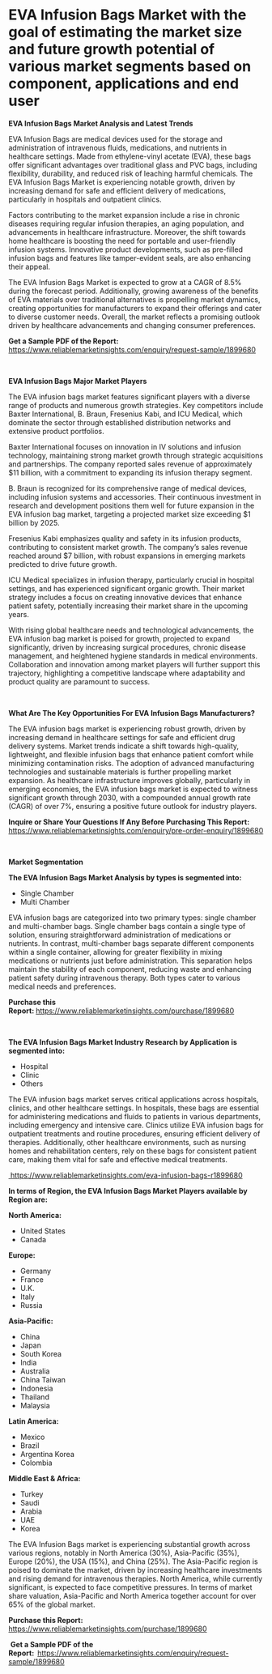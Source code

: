 <p><h1>EVA Infusion Bags Market with the goal of estimating the market size and future growth potential of various market segments based on component, applications and end user</h1></p><p><strong>EVA Infusion Bags Market Analysis and Latest Trends</strong></p>
<p><p>EVA Infusion Bags are medical devices used for the storage and administration of intravenous fluids, medications, and nutrients in healthcare settings. Made from ethylene-vinyl acetate (EVA), these bags offer significant advantages over traditional glass and PVC bags, including flexibility, durability, and reduced risk of leaching harmful chemicals. The EVA Infusion Bags Market is experiencing notable growth, driven by increasing demand for safe and efficient delivery of medications, particularly in hospitals and outpatient clinics. </p><p>Factors contributing to the market expansion include a rise in chronic diseases requiring regular infusion therapies, an aging population, and advancements in healthcare infrastructure. Moreover, the shift towards home healthcare is boosting the need for portable and user-friendly infusion systems. Innovative product developments, such as pre-filled infusion bags and features like tamper-evident seals, are also enhancing their appeal.</p><p>The EVA Infusion Bags Market is expected to grow at a CAGR of 8.5% during the forecast period. Additionally, growing awareness of the benefits of EVA materials over traditional alternatives is propelling market dynamics, creating opportunities for manufacturers to expand their offerings and cater to diverse customer needs. Overall, the market reflects a promising outlook driven by healthcare advancements and changing consumer preferences.</p></p>
<p><strong>Get a Sample PDF of the Report:&nbsp;</strong> <a href="https://www.reliablemarketinsights.com/enquiry/request-sample/1899680?utm_campaign=2199&utm_medium=2&utm_source=Github&utm_content=ia&utm_term=13042025&utm_id=eva-infusion-bags">https://www.reliablemarketinsights.com/enquiry/request-sample/1899680</a></p>
<p>&nbsp;</p>
<p><strong>EVA Infusion Bags Major Market Players</strong></p>
<p><p>The EVA infusion bags market features significant players with a diverse range of products and numerous growth strategies. Key competitors include Baxter International, B. Braun, Fresenius Kabi, and ICU Medical, which dominate the sector through established distribution networks and extensive product portfolios.</p><p>Baxter International focuses on innovation in IV solutions and infusion technology, maintaining strong market growth through strategic acquisitions and partnerships. The company reported sales revenue of approximately $11 billion, with a commitment to expanding its infusion therapy segment.</p><p>B. Braun is recognized for its comprehensive range of medical devices, including infusion systems and accessories. Their continuous investment in research and development positions them well for future expansion in the EVA infusion bag market, targeting a projected market size exceeding $1 billion by 2025.</p><p>Fresenius Kabi emphasizes quality and safety in its infusion products, contributing to consistent market growth. The company’s sales revenue reached around $7 billion, with robust expansions in emerging markets predicted to drive future growth.</p><p>ICU Medical specializes in infusion therapy, particularly crucial in hospital settings, and has experienced significant organic growth. Their market strategy includes a focus on creating innovative devices that enhance patient safety, potentially increasing their market share in the upcoming years.</p><p>With rising global healthcare needs and technological advancements, the EVA infusion bag market is poised for growth, projected to expand significantly, driven by increasing surgical procedures, chronic disease management, and heightened hygiene standards in medical environments. Collaboration and innovation among market players will further support this trajectory, highlighting a competitive landscape where adaptability and product quality are paramount to success.</p></p>
<p>&nbsp;</p>
<p><strong>What Are The Key Opportunities For EVA Infusion Bags Manufacturers?</strong></p>
<p><p>The EVA infusion bags market is experiencing robust growth, driven by increasing demand in healthcare settings for safe and efficient drug delivery systems. Market trends indicate a shift towards high-quality, lightweight, and flexible infusion bags that enhance patient comfort while minimizing contamination risks. The adoption of advanced manufacturing technologies and sustainable materials is further propelling market expansion. As healthcare infrastructure improves globally, particularly in emerging economies, the EVA infusion bags market is expected to witness significant growth through 2030, with a compounded annual growth rate (CAGR) of over 7%, ensuring a positive future outlook for industry players.</p></p>
<p><strong>Inquire or Share Your Questions If Any Before Purchasing This Report:</strong> <a href="https://www.reliablemarketinsights.com/enquiry/pre-order-enquiry/1899680?utm_campaign=2199&utm_medium=2&utm_source=Github&utm_content=ia&utm_term=13042025&utm_id=eva-infusion-bags">https://www.reliablemarketinsights.com/enquiry/pre-order-enquiry/1899680</a></p>
<p>&nbsp;</p>
<p><strong>Market Segmentation</strong></p>
<p><strong>The EVA Infusion Bags Market Analysis by types is segmented into:</strong></p>
<p><ul><li>Single Chamber</li><li>Multi Chamber</li></ul></p>
<p><p>EVA infusion bags are categorized into two primary types: single chamber and multi-chamber bags. Single chamber bags contain a single type of solution, ensuring straightforward administration of medications or nutrients. In contrast, multi-chamber bags separate different components within a single container, allowing for greater flexibility in mixing medications or nutrients just before administration. This separation helps maintain the stability of each component, reducing waste and enhancing patient safety during intravenous therapy. Both types cater to various medical needs and preferences.</p></p>
<p><strong>Purchase this Report:&nbsp;</strong><a href="https://www.reliablemarketinsights.com/purchase/1899680?utm_campaign=2199&utm_medium=2&utm_source=Github&utm_content=ia&utm_term=13042025&utm_id=eva-infusion-bags">https://www.reliablemarketinsights.com/purchase/1899680</a></p>
<p>&nbsp;</p>
<p><strong>The EVA Infusion Bags Market Industry Research by Application is segmented into:</strong></p>
<p><ul><li>Hospital</li><li>Clinic</li><li>Others</li></ul></p>
<p><p>The EVA infusion bags market serves critical applications across hospitals, clinics, and other healthcare settings. In hospitals, these bags are essential for administering medications and fluids to patients in various departments, including emergency and intensive care. Clinics utilize EVA infusion bags for outpatient treatments and routine procedures, ensuring efficient delivery of therapies. Additionally, other healthcare environments, such as nursing homes and rehabilitation centers, rely on these bags for consistent patient care, making them vital for safe and effective medical treatments.</p></p>
<p><a href="https://www.reliablemarketinsights.com/eva-infusion-bags-r1899680?utm_campaign=2199&utm_medium=2&utm_source=Github&utm_content=ia&utm_term=13042025&utm_id=eva-infusion-bags">&nbsp;https://www.reliablemarketinsights.com/eva-infusion-bags-r1899680</a></p>
<p><strong>In terms of Region, the EVA Infusion Bags Market Players available by Region are:</strong></p>
<p>
    <p> <strong> North America: </strong>
        <ul>
            <li>United States</li>
            <li>Canada</li>
        </ul>
        </p> 
    <p> <strong> Europe: </strong>
        <ul>
            <li>Germany</li>
            <li>France</li>
            <li>U.K.</li>
            <li>Italy</li>
            <li>Russia</li>
        </ul>
        </p> 
    <p> <strong> Asia-Pacific: </strong>
        <ul>
            <li>China</li>
            <li>Japan</li>
            <li>South Korea</li>
            <li>India</li>
            <li>Australia</li>
            <li>China Taiwan</li>
            <li>Indonesia</li>
            <li>Thailand</li>
            <li>Malaysia</li>
        </ul>
        </p> 
    <p> <strong> Latin America: </strong>
        <ul>
            <li>Mexico</li>
            <li>Brazil</li>
            <li>Argentina Korea</li>
            <li>Colombia</li>
        </ul>
        </p> 
    <p> <strong> Middle East & Africa: </strong>
        <ul>
            <li>Turkey</li>
            <li>Saudi</li>
            <li>Arabia</li>
            <li>UAE</li>
            <li>Korea</li>
        </ul>
    </p>
    </p>
<p><p>The EVA Infusion Bags market is experiencing substantial growth across various regions, notably in North America (30%), Asia-Pacific (35%), Europe (20%), the USA (15%), and China (25%). The Asia-Pacific region is poised to dominate the market, driven by increasing healthcare investments and rising demand for intravenous therapies. North America, while currently significant, is expected to face competitive pressures. In terms of market share valuation, Asia-Pacific and North America together account for over 65% of the global market.</p></p>
<p><strong>Purchase this Report: </strong><a href="https://www.reliablemarketinsights.com/purchase/1899680?utm_campaign=2199&utm_medium=2&utm_source=Github&utm_content=ia&utm_term=13042025&utm_id=eva-infusion-bags">https://www.reliablemarketinsights.com/purchase/1899680</a></p>
<p>&nbsp;<strong>Get a Sample PDF of the Report:&nbsp;&nbsp;</strong><a href="https://www.reliablemarketinsights.com/enquiry/request-sample/1899680?utm_campaign=2199&utm_medium=2&utm_source=Github&utm_content=ia&utm_term=13042025&utm_id=eva-infusion-bags">https://www.reliablemarketinsights.com/enquiry/request-sample/1899680</a></p>
<p><strong></strong></p>
<p><p></p><p></p><p></p></p>